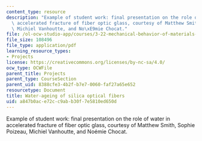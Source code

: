 ```yaml
---
content_type: resource
description: "Example of student work: final presentation on the role of water in\
  \ accelerated fracture of fiber optic glass, courtesy of Matthew Smith, Sophie Poizeau,\
  \ Michiel Vanhoutte, and No\xE9mie Chocat."
file: /ol-ocw-studio-app/courses/3-22-mechanical-behavior-of-materials-spring-2008/a847b0ace72cc9abb30f7e5810ed650d_fiber_optic_pres.pdf
file_size: 108496
file_type: application/pdf
learning_resource_types:
- Projects
license: https://creativecommons.org/licenses/by-nc-sa/4.0/
ocw_type: OCWFile
parent_title: Projects
parent_type: CourseSection
parent_uid: 8388cfe3-4b2f-b7e7-0060-faf27a65e652
resourcetype: Document
title: Water-ageing of silica optical fibers
uid: a847b0ac-e72c-c9ab-b30f-7e5810ed650d
---
```

Example of student work: final presentation on the role of water in accelerated fracture of fiber optic glass, courtesy of Matthew Smith, Sophie Poizeau, Michiel Vanhoutte, and Noémie Chocat.